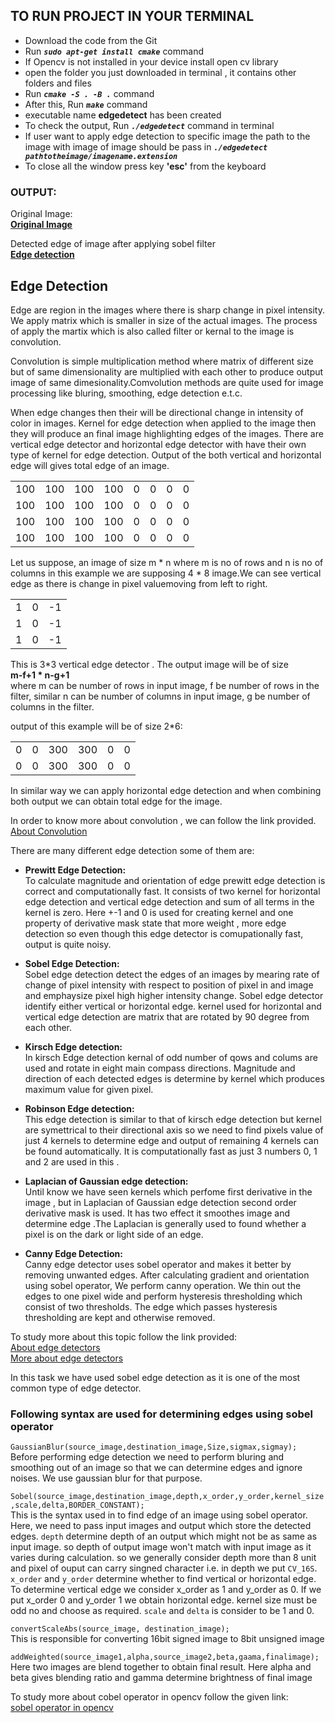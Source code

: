 ## TO RUN PROJECT IN YOUR TERMINAL
- Download the code from the Git
- Run ***`sudo apt-get install cmake`*** command
- If Opencv is not installed in your device install open cv library
- open the folder you just downloaded in terminal , it contains other folders and files 
- Run ***`cmake -S . -B .`*** command
- After this, Run ***`make`*** command
- executable name **edgedetect** has been created 
- To check the output, Run ***`./edgedetect`*** command in terminal
- If user want to apply edge detection to specific image the path to the image with image of image should be pass in ***`./edgedetect pathtotheimage/imagename.extension`*** 
- To close all the window press key **'esc'** from the keyboard
  
### OUTPUT:
Original Image:<br/>
**[Original Image](photos/check.png)**<br/>

Detected edge of image after applying sobel filter</br>
**[Edge detection](photos/edge_detect.png)**<br/>


## Edge Detection 
<p>Edge are region in the images where there is sharp change in pixel intensity. We apply matrix which is smaller in size of the actual images. The process of apply the martix which is also called filter or kernal to the image is convolution.</p>
<p>Convolution is simple multiplication method where matrix of different size but of same dimensionality are multiplied with each other to produce output image of same dimesionality.Comvolution methods are quite used for image processing like bluring, smoothing, edge detection e.t.c.</p>
<p> When edge changes then their will be directional change in intensity of color in images. Kernel for edge detection when applied to the image then they will produce an final image highlighting edges of the images. There are vertical edge detector and horizontal edge detector with have their own type of kernel for edge detection. Output of the both vertical and horizontal edge will gives total edge of an image.</p>


| | | | | | | | |
| - | - | - | - | - | - | - | - |
| 100 | 100 | 100| 100| 0 | 0 | 0| 0|
| 100 | 100 | 100| 100| 0 | 0 | 0| 0|
| 100 | 100 | 100| 100| 0 | 0 | 0| 0|
| 100 | 100 | 100| 100| 0 | 0 | 0| 0|

Let us suppose, an image of size m * n where m is no of rows and n is no of columns in this example we are supposing 4 * 8 image.We can see vertical edge as there is change in pixel valuemoving from left to right.

| | | | 
| - | - | - | 
| 1 | 0 | -1| 
| 1 | 0 | -1| 
| 1 | 0 | -1| 


This is 3*3 vertical edge detector . The output image will be of size<br/>
**m-f+1 * n-g+1**<br/>
where m can be number of rows in input image, f be number of rows in the filter, similar n can be number of columns in input image, g be number of columns in the filter.

output of this example will be of size 2*6:

| | | | | | |
| - | - | - | - | - | - |
| 0 | 0 | 300| 300| 0 | 0 | 
| 0 | 0 | 300| 300| 0 | 0 |


In similar way we can apply horizontal edge detection and when combining both output we can obtain total edge for the image.

In order to know more about convolution , we can follow the link provided.<br/>
[About Convolution](https://homepages.inf.ed.ac.uk/rbf/HIPR2/convolve.htm)

There are many different edge detection some of them are:<br/>
- **Prewitt Edge Detection:**<br/>
  To calculate magnitude and orientation of edge prewitt edge detection is correct and computationally fast. It consists of two kernel for horizontal edge detection and vertical edge detection and sum of all terms in the kernel is zero. Here +-1 and 0 is used for creating kernel and one property of derivative mask state that more weight , more edge detection so even though this edge detector is comupationally fast, output is quite noisy.
  
- **Sobel Edge Detection:**<br/>
  Sobel edge detection detect the edges of an images by mearing rate of change of pixel intensity with respect to position of pixel in and image and emphaysize pixel high higher intensity change. Sobel edge detector identify either vertical or horizontal edge. kernel used for horizontal and vertical edge detection are matrix that are rotated by 90 degree from each other.

- **Kirsch Edge detection:**<br/>
  In kirsch Edge detection kernal of odd number of qows and colums are used and rotate in eight main compass directions. Magnitude and direction of each detected edges is determine by kernel which produces maximum value for given pixel.

- **Robinson Edge detection:**</br>
  This edge detection is similar to that of kirsch edge detection but kernel are symettrical to their directional axis so we need to find pixels value of just 4 kernels to determine edge and output of remaining 4 kernels can be found automatically. It is computationally fast as just 3 numbers 0, 1 and 2 are used in this .

- **Laplacian of Gaussian edge detection:**<br/>
  Until know we have seen kernels which perfome first derivative in the image , but in Laplacian of Gaussian  edge detection second order derivative mask is used. It has two effect it smoothes image and determine edge .The Laplacian is generally used to found whether a pixel is on the dark or light side of an edge.
  
- **Canny Edge Detection:** <br/>
  Canny edge detector uses sobel operator and makes it better by removing unwanted edges. After calculating gradient and orientation using sobel operator, We perform canny operation. We thin out the edges to one pixel wide and perform hysteresis thresholding which consist of two thresholds. The edge which passes hysteresis thresholding are kept and otherwise removed.

To study more about this topic follow the link provided:<br/>
[About edge detectors](https://www.tutorialspoint.com/dip/)<br/>
[More about edge detectors](https://airccse.org/journal/jcsit/1211csit20.pdf)

In this task we have used sobel edge detection as it is one of the most common type of edge detector. <br/>
### Following syntax are used for determining edges using sobel operator <br/>

`GaussianBlur(source_image,destination_image,Size,sigmax,sigmay);`<br/>
Before performing edge detection we need to perform bluring and smoothing out of an image so that we can determine edges and ignore noises. We use gaussian blur for that purpose.

`Sobel(source_image,destination_image,depth,x_order,y_order,kernel_size,scale,delta,BORDER_CONSTANT);`<br/>
This is the syntax used in to find edge of an image using sobel operator. Here, we need to pass input images and output which store the detected edges. `depth` determine depth of an output which might not be as same as input image. so depth of output image won't match with input image as it varies during calculation. so we generally consider depth more than 8 unit and pixel of ouput can carry singned character i.e. in depth we put `CV_16S`. `x_order` and `y_order` determine whether to find vertical or horizontal edge. To determine vertical edge we consider x_order as 1 and y_order as 0. If we put x_order 0 and y_order 1 we obtain horizontal edge. kernel size must be odd no and choose as required. `scale` and `delta` is consider to be 1 and 0. 

`convertScaleAbs(source_image, destination_image);`<br/>
This is responsible for converting 16bit signed image to 8bit unsigned image

`addWeighted(source_image1,alpha,source_image2,beta,gaama,finalimage);`<br/>
Here two images are blend together to obtain final result. Here alpha and beta gives blending ratio and gamma determine brightness of final image

To study more about cobel operator in opencv follow the given link:<br/>
[sobel operator in opencv](https://docs.opencv.org/4.5.2/d5/dc4/tutorial_adding_images.html)
<br/>